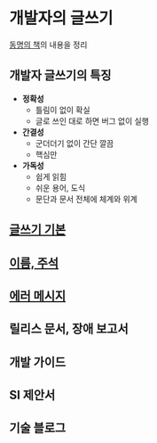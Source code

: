# 개발자의 글쓰기

[동명의 책](http://www.kyobobook.co.kr/product/detailViewKor.laf?ejkGb=KOR&mallGb=KOR&barcode=9791158391744&orderClick=LAG&Kc=)의 내용을 정리

## 개발자 글쓰기의 특징

* __정확성__
  * 틀림이 없이 확실
  * 글로 쓰인 대로 하면 버그 없이 실행
* __간결성__
  * 군더더기 없이 간단 깔끔
  * 핵심만
* __가독성__
  * 쉽게 읽힘
  * 쉬운 용어, 도식
  * 문단과 문서 전체에 체계와 위계
  
## [글쓰기 기본](Basic.md)

## [이름, 주석](Naming.md)

## [에러 메시지](ErrorMessage.md)

## 릴리스 문서, 장애 보고서

## 개발 가이드

## SI 제안서

## 기술 블로그
